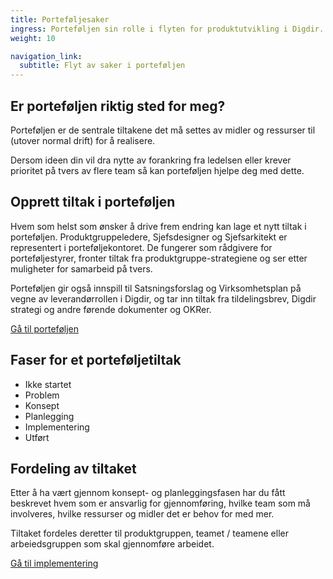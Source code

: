 ```yaml
---
title: Porteføljesaker
ingress: Porteføljen sin rolle i flyten for produktutvikling i Digdir.
weight: 10

navigation_link:
  subtitle: Flyt av saker i porteføljen
---
```



## Er porteføljen riktig sted for meg?
Porteføljen er de sentrale tiltakene det må settes av midler og ressurser til (utover normal drift) for å realisere.  

Dersom ideen din vil dra nytte av forankring fra ledelsen eller krever prioritet på tvers av flere team så kan porteføljen hjelpe deg med dette.


[//]: # (Seksjonen med cards skal være her)
[//]: # (Innhold til produktgruppesaker card: "Når ideen må løses på tvers av flere team uten ekstra midler og ressurser")
[//]: # (Innhold til teamsaker card: "Når ideen din kan løses av ett team uten at det trengs ekstra midler og ressurser")
[//]: # (Innhold til støtteordninger card: "Medfinansiering og Stimulab er gode alternativer for finansiering" - link til https://www.digdir.no/finansiering/finansiering/702)


## Opprett tiltak i porteføljen
Hvem som helst som ønsker å drive frem endring kan lage et nytt tiltak i porteføljen. Produktgruppeledere, Sjefsdesigner og Sjefsarkitekt er representert i porteføljekontoret. De fungerer som rådgivere for porteføljestyrer, fronter tiltak fra produktgruppe-strategiene og ser etter muligheter for samarbeid på tvers.  

Porteføljen gir også innspill til Satsningsforslag og Virksomhetsplan på vegne av leverandørrollen i Digdir, og tar inn tiltak fra tildelingsbrev, Digdir strategi og andre førende dokumenter og OKRer.  

[Gå til porteføljen](https://github.com/digdir/portfolio)


## Faser for et porteføljetiltak

- Ikke startet
- Problem
- Konsept
- Planlegging
- Implementering
- Utført


## Fordeling av tiltaket
Etter å ha vært gjennom konsept- og planleggingsfasen har du fått beskrevet hvem som er ansvarlig for gjennomføring, hvilke team som må involveres, hvilke ressurser og midler det er behov for med mer.  

Tiltaket fordeles deretter til produktgruppen, teamet / teamene eller arbeiedsgruppen som skal gjennomføre arbeidet.

[Gå til implementering](https://www.baksia.digdir.no/produktutviklingsmodell/flyt#implementering)
